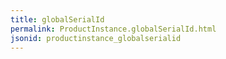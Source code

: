 ```yaml
---
title: globalSerialId
permalink: ProductInstance.globalSerialId.html
jsonid: productinstance_globalserialid
---
```

